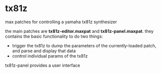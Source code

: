 # tx81z
max patches for controlling a yamaha tx81z synthesizer

the main patches are **tx81z-editor.maxpat** and **tx81z-panel.maxpat**. they contains the basic functionality to do two things:
* trigger the tx81z to dump the parameters of the currently-loaded patch, and parse and display that data
* control individual params of the tx81z

tx81z-panel provides a user interface

